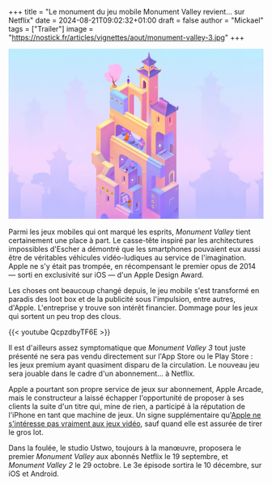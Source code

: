 +++
title = "Le monument du jeu mobile Monument Valley revient… sur Netflix"
date = 2024-08-21T09:02:32+01:00
draft = false
author = "Mickael"
tags = ["Trailer"]
image = "https://nostick.fr/articles/vignettes/aout/monument-valley-3.jpg"
+++

![Monument Valley 3](monument-valley-3.jpg "")

Parmi les jeux mobiles qui ont marqué les esprits, *Monument Valley* tient certainement une place à part. Le casse-tête inspiré par les architectures impossibles d'Escher a démontré que les smartphones pouvaient eux aussi être de véritables véhicules vidéo-ludiques au service de l'imagination. Apple ne s'y était pas trompée, en récompensant le premier opus de 2014 — sorti en exclusivité sur iOS — d'un Apple Design Award.

Les choses ont beaucoup changé depuis, le jeu mobile s'est transformé en paradis des loot box et de la publicité sous l'impulsion, entre autres, d'Apple. L'entreprise y trouve son intérêt financier. Dommage pour les jeux qui sortent un peu trop des clous.

{{< youtube QcpzdbyTF6E >}} 

Il est d'ailleurs assez symptomatique que *Monument Valley 3* tout juste présenté ne sera pas vendu directement sur l'App Store ou le Play Store : les jeux premium ayant quasiment disparu de la circulation. Le nouveau jeu sera jouable dans le cadre d'un abonnement… à Netflix. 

Apple a pourtant son propre service de jeux sur abonnement, Apple Arcade, mais le constructeur a laissé échapper l'opportunité de proposer à ses clients la suite d'un titre qui, mine de rien, a participé à la réputation de l'iPhone en tant que machine de jeux. Un signe supplémentaire qu'[Apple ne s'intéresse pas vraiment aux jeux vidéo](https://nostick.fr/articles/2024/mars/2603_applearcade/), sauf quand elle est assurée de tirer le gros lot.

Dans la foulée, le studio Ustwo, toujours à la manœuvre, proposera le premier *Monument Valley* aux abonnés Netflix le 19 septembre, et *Monument Valley 2* le 29 octobre. Le 3e épisode sortira le 10 décembre, sur iOS et Android.
